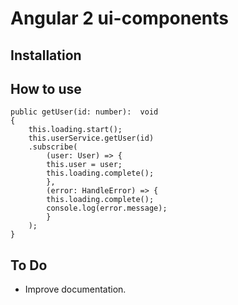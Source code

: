 Angular 2 ui-components
=========

## Installation

## How to use
```
public getUser(id: number):  void
{
    this.loading.start();
    this.userService.getUser(id)
	.subscribe(
	    (user: User) => {
		this.user = user;
		this.loading.complete();
	    },
	    (error: HandleError) => {
		this.loading.complete();
		console.log(error.message);
	    }
	);
}
```

## To Do
- Improve documentation.